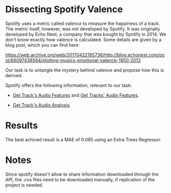# Dissecting Spotify Valence

Spotify uses a metric called *valence* to measure the happiness of a track. The metric itself, however, was not developed by Spotify. It was originally developed by Echo Nest, a company that was bought by Spotify in 2014. We don't know exactly how valence is calculated. Some details are given by a blog post, which you can find here:

https://web.archive.org/web/20170422195736/http://blog.echonest.com/post/66097438564/plotting-musics-emotional-valence-1950-2013

Our task is to untangle the mystery behind valence and propose how this is derived.

Spotify offers the following information, relevant to our task:

* [Get Track's Audio Features](https://developer.spotify.com/documentation/web-api/reference/#/operations/get-audio-features) and [Get Tracks' Audio Features](https://developer.spotify.com/documentation/web-api/reference/#/operations/get-several-audio-features).

* [Get Track's Audio Analysis](https://developer.spotify.com/documentation/web-api/reference/#/operations/get-audio-analysis).

# Results
The best achived result is a MAE of 0.085 using an Extra Trees Regressor.

# Notes
Since spotify doesn't allow to share information downloaded through the API, the .cvs files need to be downloaded manually, if replication of the project is needed.
